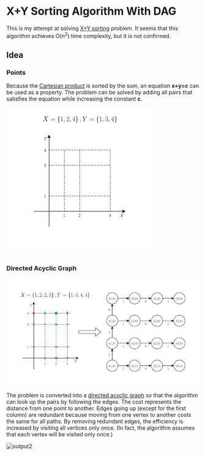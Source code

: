 # X+Y Sorting Algorithm With DAG
This is my attempt at solving [X+Y sorting](https://en.wikipedia.org/wiki/X_%2B_Y_sorting) problem. It seems that this algorithm achieves O(n<sup>2</sup>) time complexity, but it is not confirmed.

## Idea
### Points
Because the [Cartesian product](https://en.wikipedia.org/wiki/Cartesian_product) is sorted by the sum, an equation **x+y=c** can be used as a property. The problem can be solved by adding all pairs that satisfies the equation while increasing the constant **c**.

![output0](https://github.com/Bunnyspa/Algorithm-XPlusYSorting/blob/main/images/a/a.gif?raw=true)

### Directed Acyclic Graph

![output1](https://github.com/Bunnyspa/Algorithm-XPlusYSorting/blob/main/images/b/b.png?raw=true)

The problem is converted into a [directed acyclic graph](https://en.wikipedia.org/wiki/Directed_acyclic_graph) so that the algorithm can look up the pairs by following the edges. The cost represents the distance from one point to another. Edges going up (except for the first column) are redundant because moving from one vertex to another costs the same for all paths. By removing redundant edges, the efficiency is increased by visiting all vertices only once. (In fact, the algorithm assumes that each vertex will be visited only once.)

![output2](https://github.com/Bunnyspa/Algorithm-XPlusYSorting/blob/main/images/c/c.png?raw=true)

